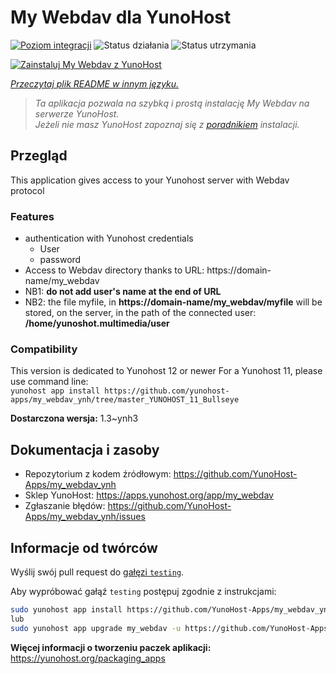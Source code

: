 <!--
To README zostało automatycznie wygenerowane przez <https://github.com/YunoHost/apps/tree/master/tools/readme_generator>
Nie powinno być ono edytowane ręcznie.
-->

# My Webdav dla YunoHost

[![Poziom integracji](https://apps.yunohost.org/badge/integration/my_webdav)](https://ci-apps.yunohost.org/ci/apps/my_webdav/)
![Status działania](https://apps.yunohost.org/badge/state/my_webdav)
![Status utrzymania](https://apps.yunohost.org/badge/maintained/my_webdav)

[![Zainstaluj My Webdav z YunoHost](https://install-app.yunohost.org/install-with-yunohost.svg)](https://install-app.yunohost.org/?app=my_webdav)

*[Przeczytaj plik README w innym języku.](./ALL_README.md)*

> *Ta aplikacja pozwala na szybką i prostą instalację My Webdav na serwerze YunoHost.*  
> *Jeżeli nie masz YunoHost zapoznaj się z [poradnikiem](https://yunohost.org/install) instalacji.*

## Przegląd

This application gives access to your Yunohost server with Webdav protocol

### Features

* authentication with Yunohost credentials
	* User
	* password
* Access to Webdav directory thanks to  URL: https://domain-name/my_webdav
* NB1: **do not add user's name at the end of URL**
* NB2: the file myfile, in  **https://domain-name/my_webdav/myfile**
will be stored, on the server, in the path of the connected user: **/home/yunoshot.multimedia/user**

### Compatibility
This version is dedicated to Yunohost 12 or newer
For a Yunohost 11, please use command line:  
`yunohost app install https://github.com/yunohost-apps/my_webdav_ynh/tree/master_YUNOHOST_11_Bullseye`



**Dostarczona wersja:** 1.3~ynh3
## Dokumentacja i zasoby

- Repozytorium z kodem źródłowym: <https://github.com/YunoHost-Apps/my_webdav_ynh>
- Sklep YunoHost: <https://apps.yunohost.org/app/my_webdav>
- Zgłaszanie błędów: <https://github.com/YunoHost-Apps/my_webdav_ynh/issues>

## Informacje od twórców

Wyślij swój pull request do [gałęzi `testing`](https://github.com/YunoHost-Apps/my_webdav_ynh/tree/testing).

Aby wypróbować gałąź `testing` postępuj zgodnie z instrukcjami:

```bash
sudo yunohost app install https://github.com/YunoHost-Apps/my_webdav_ynh/tree/testing --debug
lub
sudo yunohost app upgrade my_webdav -u https://github.com/YunoHost-Apps/my_webdav_ynh/tree/testing --debug
```

**Więcej informacji o tworzeniu paczek aplikacji:** <https://yunohost.org/packaging_apps>
